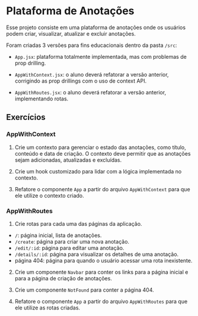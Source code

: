 # Plataforma de Anotações

Esse projeto consiste em uma plataforma de anotações onde os usuários podem criar, visualizar, atualizar e excluir anotações.

Foram criadas 3 versões para fins educacionais dentro da pasta `/src`:

- `App.jsx`: plataforma totalmente implementada, mas com problemas de prop drilling.

- `AppWithContext.jsx`: o aluno deverá refatorar a versão anterior, corrigindo as prop drillings com o uso de context API.

- `AppWithRoutes.jsx`: o aluno deverá refatorar a versão anterior, implementando rotas.


## Exercícios

### AppWithContext

1. Crie um contexto para gerenciar o estado das anotações, como título, conteúdo e data de criação. O contexto deve permitir que as anotações sejam adicionadas, atualizadas e excluídas.

2. Crie um hook customizado para lidar com a lógica implementada no contexto.

3. Refatore o componente `App` a partir do arquivo `AppWithContext` para que ele utilize o contexto criado.

### AppWithRoutes

1. Crie rotas para cada uma das páginas da aplicação.

- `/`: página inicial, lista de anotações.
- `/create`: página para criar uma nova anotação.
- `/edit/:id`: página para editar uma anotação.
- `/details/:id`: página para visualizar os detalhes de uma anotação.
- página 404: página para quando o usuário acessar uma rota inexistente.

2. Crie um componente `Navbar` para conter os links para a página inicial e para a página de criação de anotações.

3. Crie um componente `NotFound` para conter a página 404.

4. Refatore o componente `App` a partir do arquivo `AppWithRoutes` para que ele utilize as rotas criadas.
